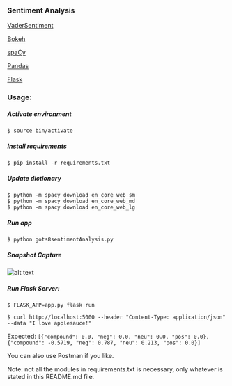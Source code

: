 ### Sentiment Analysis ###

[VaderSentiment](https://github.com/cjhutto/vaderSentiment)

[Bokeh](https://bokeh.pydata.org/en/latest/)

[spaCy](https://spacy.io/models/en)

[Pandas](http://pandas.pydata.org/)

[Flask](http://flask.pocoo.org/)

### Usage: ###

##### Activate environment #####
```$ source bin/activate ```

##### Install requirements #####
```$ pip install -r requirements.txt```

##### Update dictionary #####
```$ python -m spacy download en_core_web_sm```  
```$ python -m spacy download en_core_web_md```  
```$ python -m spacy download en_core_web_lg```  

##### Run app #####
```$ python gots8sentimentAnalysis.py```

##### Snapshot Capture #####
![alt text](./img.png "GO8 Sentiment Analysis")

##### Run Flask Server: #####
```$ FLASK_APP=app.py flask run```

```$ curl http://localhost:5000 --header "Content-Type: application/json" --data "I love applesauce!"```  

Expected: ```[{"compound": 0.0, "neg": 0.0, "neu": 0.0, "pos": 0.0}, {"compound": -0.5719, "neg": 0.787, "neu": 0.213, "pos": 0.0}]```

You can also use Postman if you like.

Note: not all the modules in requirements.txt is necessary, only whatever is stated in this README.md file.


